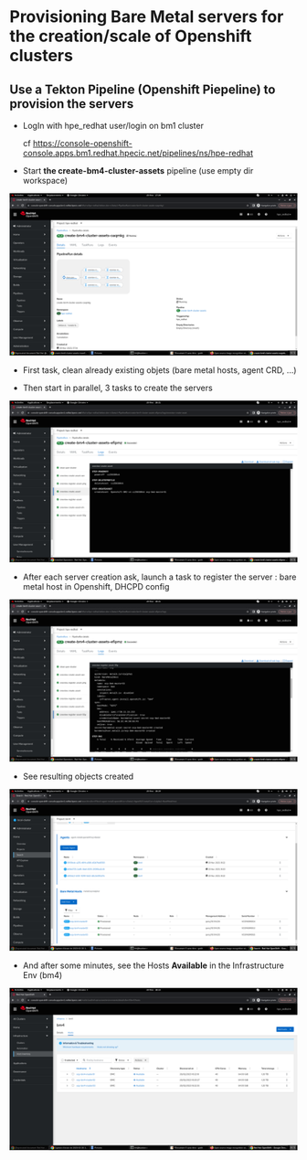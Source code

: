 # Provisioning Bare Metal servers for the creation/scale of Openshift clusters

## Use a Tekton Pipeline (Openshift Piepeline) to provision the servers

* LogIn with hpe_redhat user/login on bm1 cluster 

    cf https://console-openshift-console.apps.bm1.redhat.hpecic.net/pipelines/ns/hpe-redhat

* Start **the create-bm4-cluster-assets** pipeline (use empty dir workspace)

[![Start Pipeline](https://github.com/fdavalo/mce-agent-provisioning-pxe/blob/main/provisioning-bm4-pipeline-start.png?raw=true)](provisioning-bm4-pipeline-start.png)

* First task, clean already existing objets (bare metal hosts, agent CRD, ...)

* Then start in parallel, 3 tasks to create the servers

[![Create Servers](https://github.com/fdavalo/mce-agent-provisioning-pxe/blob/main/provisioning-bm4-pipeline-create-asset.png?raw=true)](provisioning-bm4-pipeline-create-asset.png)

* After each server creation ask, launch a task to register the server : bare metal host in Openshift, DHCPD config 

[![Register Servers](https://github.com/fdavalo/mce-agent-provisioning-pxe/blob/main/provisioning-bm4-pipeline-register-asset.png?raw=true)](provisioning-bm4-pipeline-register-asset.png)

* See resulting objects created

[![Agents and Hosts](https://github.com/fdavalo/mce-agent-provisioning-pxe/blob/main/provisioning-bm4-agents-hosts.png?raw=true)](provisioning-bm4-agents-hosts.png)

* And after some minutes, see the Hosts **Available** in the Infrastructure Env (bm4)

[![Infra Env](https://github.com/fdavalo/mce-agent-provisioning-pxe/blob/main/provisioning-bm4-infraenv-hosts.png?raw=true)](provisioning-bm4-infraenv-hosts.png)

